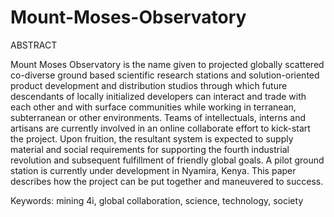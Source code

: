 # Mount-Moses-Observatory
ABSTRACT

Mount Moses Observatory is the name given to projected globally scattered co-diverse ground based scientific research stations and solution-oriented product development and distribution studios through which future descendants of locally initialized developers can interact and trade with each other and with surface communities while working in terranean, subterranean or other environments. Teams of intellectuals, interns and artisans are currently involved in an online collaborate effort to kick-start the project. Upon fruition, the resultant system is expected to supply material and social requirements for supporting the fourth industrial revolution and subsequent fulfillment of friendly global goals. A pilot ground station is currently under development in Nyamira, Kenya. This paper describes how the project can be put together and maneuvered to success.

Keywords: mining 4i, global collaboration, science, technology, society
